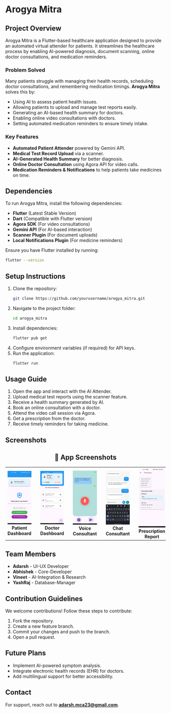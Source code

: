 # Arogya Mitra

## Project Overview
Arogya Mitra is a Flutter-based healthcare application designed to provide an automated virtual attender for patients. It streamlines the healthcare process by enabling AI-powered diagnosis, document scanning, online doctor consultations, and medication reminders.

### Problem Solved
Many patients struggle with managing their health records, scheduling doctor consultations, and remembering medication timings. **Arogya Mitra** solves this by:
- Using AI to assess patient health issues.
- Allowing patients to upload and manage test reports easily.
- Generating an AI-based health summary for doctors.
- Enabling online video consultations with doctors.
- Setting automated medication reminders to ensure timely intake.

### Key Features
- **Automated Patient Attender** powered by Gemini API.
- **Medical Test Record Upload** via a scanner.
- **AI-Generated Health Summary** for better diagnosis.
- **Online Doctor Consultation** using Agora API for video calls.
- **Medication Reminders & Notifications** to help patients take medicines on time.

## Dependencies
To run Arogya Mitra, install the following dependencies:
- **Flutter** (Latest Stable Version)
- **Dart** (Compatible with Flutter version)
- **Agora SDK** (For video consultations)
- **Gemini API** (For AI-based interaction)
- **Scanner Plugin** (For document uploads)
- **Local Notifications Plugin** (For medicine reminders)

Ensure you have Flutter installed by running:
```bash
flutter --version
```

## Setup Instructions
1. Clone the repository:
   ```bash
   git clone https://github.com/yourusername/arogya_mitra.git
   ```
2. Navigate to the project folder:
   ```bash
   cd arogya_mitra
   ```
3. Install dependencies:
   ```bash
   flutter pub get
   ```
4. Configure environment variables (if required) for API keys.
5. Run the application:
   ```bash
   flutter run
   ```

## Usage Guide
1. Open the app and interact with the AI Attender.
2. Upload medical test reports using the scanner feature.
3. Receive a health summary generated by AI.
4. Book an online consultation with a doctor.
5. Attend the video call session via Agora.
6. Get a prescription from the doctor.
7. Receive timely reminders for taking medicine.

## Screenshots
<h2 align="center">📸 App Screenshots</h2>

<table align="center">
  <tr>
    <td align="center">
      <img src="assets/patient_dashboard.jpg" alt="Patient Home Screen" width="200"/><br/>
      <b>Patient Dashboard</b>
    </td>
    <td style="width: 30px;"></td>
    <td align="center">
      <img src="assets/doctor_dashboard.jpg" alt="Doctor Home Screen" width="200"/><br/>
      <b>Doctor Dashboard</b>
    </td>
    <td style="width: 30px;"></td>
    <td align="center">
      <img src="assets/ai_voice.jpg" alt="Voice Consultant" width="200"/><br/>
      <b>Voice Consultant</b>
    </td>
    <td style="width: 30px;"></td>
    <td align="center">
      <img src="assets/ai_chat.jpg" alt="Chat Consultant" width="200"/><br/>
      <b>Chat Consultant</b>
    </td>
    <td style="width: 30px;"></td>
    <td align="center">
      <img src="assets/report.jpg" alt="Prescription Report" width="200"/><br/>
      <b>Prescription Report</b>
    </td>
  </tr>
</table>

## Team Members
- **Adarsh** - UI-UX Developer
- **Abhishek** - Core-Developer
- **Vineet** - AI-Integration & Research
- **YashRaj** - Database-Manager

## Contribution Guidelines
We welcome contributions! Follow these steps to contribute:
1. Fork the repository.
2. Create a new feature branch.
3. Commit your changes and push to the branch.
4. Open a pull request.

## Future Plans
- Implement AI-powered symptom analysis.
- Integrate electronic health records (EHR) for doctors.
- Add multilingual support for better accessibility.

## Contact
For support, reach out to **adarsh.mca23@gmail.com**.


